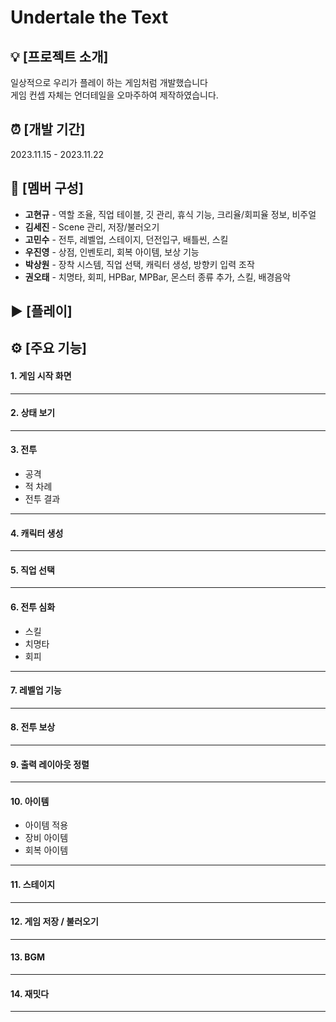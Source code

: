 # Undertale the Text

## 💡 [프로젝트 소개]
일상적으로 우리가 플레이 하는 게임처럼 개발했습니다 <br/>
게임 컨셉 자체는 언더테일을 오마주하여 제작하였습니다.

## ⏰ [개발 기간]
2023.11.15 - 2023.11.22

## 👥 [멤버 구성]
+ <b>고현규</b> - 역할 조율, 직업 테이블, 깃 관리, 휴식 기능, 크리율/회피율 정보, 비주얼 <br/>
+ <b>김세진</b> - Scene 관리, 저장/불러오기 <br/>
+ <b>고민수</b> - 전투, 레벨업, 스테이지, 던전입구, 배틀씬, 스킬 <br/>
+ <b>우진영</b> - 상점, 인벤토리, 회복 아이템, 보상 기능 <br/>
+ <b>박상원</b> - 장착 시스템, 직업 선택, 캐릭터 생성, 방향키 입력 조작 <br/>
+ <b>권오태</b> - 치명타, 회피, HPBar, MPBar, 몬스터 종류 추가, 스킬, 배경음악 <br/>

## ▶️ [플레이]

## ⚙ [주요 기능]
#### 1. 게임 시작 화면
***
#### 2. 상태 보기
***
#### 3. 전투
   + 공격
   + 적 차례
   + 전투 결과
***
#### 4. 캐릭터 생성
***
#### 5. 직업 선택
***

#### 6. 전투 심화
   + 스킬
   + 치명타
   + 회피
***
#### 7. 레벨업 기능
***
#### 8. 전투 보상
***
#### 9. 출력 레이아웃 정렬
***
#### 10. 아이템
   + 아이템 적용
   + 장비 아이템
   + 회복 아이템
***
#### 11. 스테이지
***
#### 12. 게임 저장 / 불러오기
***
#### 13. BGM
***
#### 14. 재밋다
***
